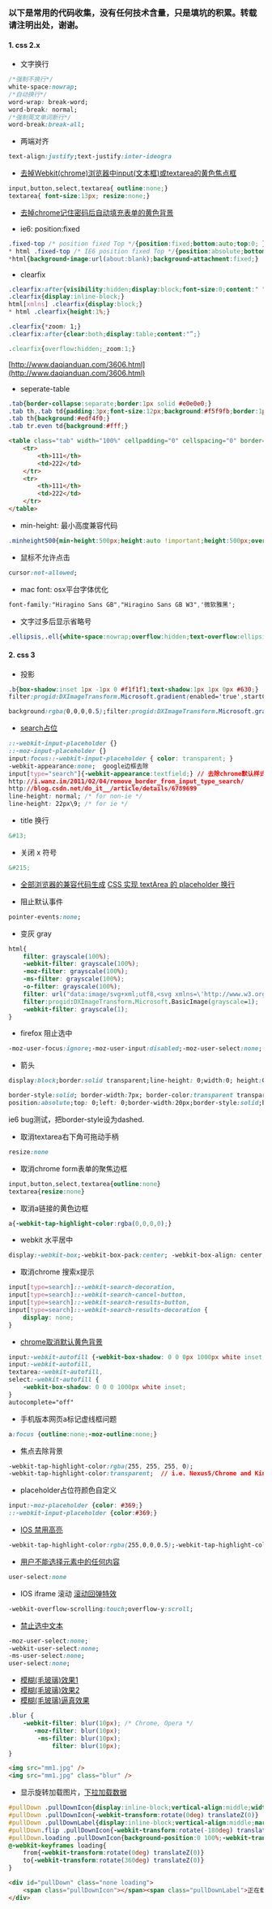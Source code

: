 ### 以下是常用的代码收集，没有任何技术含量，只是填坑的积累。转载请注明出处，谢谢。

#### 1. css 2.x
- 文字换行
```css
/*强制不换行*/
white-space:nowrap;
/*自动换行*/
word-wrap: break-word;
word-break: normal;
/*强制英文单词断行*/
word-break:break-all;
```

- 两端对齐
```css
text-align:justify;text-justify:inter-ideogra
```

- [去掉Webkit(chrome)浏览器中input(文本框)或textarea的黄色焦点框](http://www.cnblogs.com/niao/archive/2012/09/07/2674511.html)
```css
input,button,select,textarea{ outline:none;}
textarea{ font-size:13px; resize:none;}
```

- [去掉chrome记住密码后自动填充表单的黄色背景](http://www.tuicool.com/articles/EZ777n )

- ie6: position:fixed
```css
.fixed-top /* position fixed Top */{position:fixed;bottom:auto;top:0; }
* html .fixed-top /* IE6 position fixed Top */{position:absolute;bottom:auto;top:expression(eval(document.documentElement.scrollTop));}
*html{background-image:url(about:blank);background-attachment:fixed;}
```

- clearfix
```css
.clearfix:after{visibility:hidden;display:block;font-size:0;content:" ";clear:both;height:0;}
.clearfix{display:inline-block;}
html[xmlns] .clearfix{display:block;}
* html .clearfix{height:1%;}

.clearfix{*zoom: 1;}
.clearfix:after{clear:both;display:table;content:"”;}

.clearfix{overflow:hidden;_zoom:1;}
```
[http://www.daqianduan.com/3606.html](http://www.daqianduan.com/3606.html)

- seperate-table
```css
.tab{border-collapse:separate;border:1px solid #e0e0e0;}
.tab th,.tab td{padding:3px;font-size:12px;background:#f5f9fb;border:1px solid;border-color:#fff #deedf6 #deedf6 #fff;}
.tab th{background:#edf4f0;}
.tab tr.even td{background:#fff;}
```
```html
<table class="tab" width="100%" cellpadding="0" cellspacing="0" border="0">
    <tr>
        <th>111</th>
        <td>222</td>
    </tr>
    <tr>
        <th>111</th>
        <td>222</td>
    </tr>
</table>
```

- min-height: 最小高度兼容代码
```css
.minheight500{min-height:500px;height:auto !important;height:500px;overflow:visible;}
```
- 鼠标不允许点击
```css
cursor:not-allowed;
```
- mac font: osx平台字体优化
```css
font-family:"Hiragino Sans GB","Hiragino Sans GB W3",'微软雅黑';
```

- 文字过多后显示省略号
```css
.ellipsis,.ell{white-space:nowrap;overflow:hidden;text-overflow:ellipsis}
```

#### 2. css 3

- 投影
```css
.b{box-shadow:inset 1px -1px 0 #f1f1f1;text-shadow:1px 1px 0px #630;}
filter:progid:DXImageTransform.Microsoft.gradient(enabled='true',startColorstr='#99000000',endColorstr='#99000000');background:rgba(0,0,0,.6);

background:rgba(0,0,0,0.5);filter:progid:DXImageTransform.Microsoft.gradient(GradientType=0,startColorstr='#50000000',endColorstr='#50000000')\9;
```
- [search占位](http://www.qianduan.net/search-box-style-custom-webkit.html)
```css
::-webkit-input-placeholder {}
::-moz-input-placeholder {}
input:focus::-webkit-input-placeholder { color: transparent; }
-webkit-appearance:none;  google边框去除
input[type="search"]{-webkit-appearance:textfield;} // 去除chrome默认样式
http://i.wanz.im/2011/02/04/remove_border_from_input_type_search/
http://blog.csdn.net/do_it__/article/details/6789699
line-height: normal; /* for non-ie */
line-height: 22px\9; /* for ie */
```
- title 换行
```html
&#13;
```

- 关闭 x 符号
```html
&#215;
```

- [全部浏览器的兼容代码生成](http://www.colorzilla.com/gradient-editor/ )
[CSS 实现 textArea 的 placeholder 换行](http://segmentfault.com/a/1190000000362621)

- 阻止默认事件
```css
pointer-events:none;
```
- 变灰 gray
```css
html{
    filter: grayscale(100%);
    -webkit-filter: grayscale(100%);
    -moz-filter: grayscale(100%);
    -ms-filter: grayscale(100%);
    -o-filter: grayscale(100%);
    filter: url("data:image/svg+xml;utf8,<svg xmlns=\'http://www.w3.org/2000/svg\'><filter id=\'grayscale\'><feColorMatrix type=\'matrix\' values=\'0.3333 0.3333 0.3333 0 0 0.3333 0.3333 0.3333 0 0 0.3333 0.3333 0.3333 0 0 0 0 0 1 0\'/></filter></svg>#grayscale");
    filter:progid:DXImageTransform.Microsoft.BasicImage(grayscale=1);
    -webkit-filter: grayscale(1);
}
```
- firefox 阻止选中
```css
-moz-user-focus:ignore;-moz-user-input:disabled;-moz-user-select:none;
```
- 箭头
```css
display:block;border:solid transparent;line-height: 0;width:0; height:0;border-top:solid #0288ce;border-width:8px 6px 0 6px;

border-style:solid; border-width:7px; border-color:transparent transparent transparent #ff7020;
position:absolute;top: 0;left: 0;border-width:20px;border-style:solid;border-color:#d1ddde transparent transparent #d1ddde;
```
ie6 bug测试，把border-style设为dashed.

- 取消textarea右下角可拖动手柄
```css
resize:none
```
- 取消chrome form表单的聚焦边框
```css
input,button,select,textarea{outline:none}
textarea{resize:none}
```
- 取消a链接的黄色边框
```css
a{-webkit-tap-highlight-color:rgba(0,0,0,0);}
```
- webkit 水平居中
```css
display:-webkit-box;-webkit-box-pack:center; -webkit-box-align: center;
```
- 取消chrome 搜索x提示
```css
input[type=search]::-webkit-search-decoration,
input[type=search]::-webkit-search-cancel-button,
input[type=search]::-webkit-search-results-button,
input[type=search]::-webkit-search-results-decoration {
    display: none;
}
```
- [chrome取消默认黄色背景](http://stackoverflow.com/questions/2338102/override-browser-form-filling-and-input-highlighting-with-html-css)
```css
input:-webkit-autofill {-webkit-box-shadow: 0 0 0px 1000px white inset;}
input:-webkit-autofill,
textarea:-webkit-autofill,
select:-webkit-autofill {
    -webkit-box-shadow: 0 0 0 1000px white inset;
}
autocomplete="off"
```
- 手机版本网页a标记虚线框问题
```css
a:focus {outline:none;-moz-outline:none;}
```
- 焦点去除背景
```css
-webkit-tap-highlight-color:rgba(255, 255, 255, 0);
-webkit-tap-highlight-color:transparent;  // i.e. Nexus5/Chrome and Kindle Fire HD 7''
```
- placeholder占位符颜色自定义
```css
input:-moz-placeholder {color: #369;}
::-webkit-input-placeholder {color:#369;}
```

- [IOS 禁用高亮](http://hi.barretlee.com/2014/03/31/tap-highlight-in-webview/)
```css
-webkit-tap-highlight-color:rgba(255,0,0,0.5);-webkit-tap-highlight-color:transparent; /* For some Androids */
```

- [用户不能选择元素中的任何内容](http://www.qianduan.net/introduce-user-select/)
```css
user-select:none
```

- IOS iframe 滚动 [滚动回弹特效](http://www.cnblogs.com/flash3d/archive/2013/09/28/3343877.html)
```css
-webkit-overflow-scrolling:touch;overflow-y:scroll;
```

- [禁止选中文本](http://www.qianduan.net/introduce-user-select/)
```css
-moz-user-select:none;
-webkit-user-select:none;
-ms-user-select:none;
user-select:none;
```
- [模糊(毛玻璃)效果1](http://www.zhangxinxu.com/wordpress/2013/11/%E5%B0%8Ftip-%E4%BD%BF%E7%94%A8css%E5%B0%86%E5%9B%BE%E7%89%87%E8%BD%AC%E6%8D%A2%E6%88%90%E6%A8%A1%E7%B3%8A%E6%AF%9B%E7%8E%BB%E7%92%83%E6%95%88%E6%9E%9C/)
- [模糊(毛玻璃)效果2](http://mao.li/css3-blur-filter-pratice/)
- [模糊(毛玻璃)逼真效果](http://codepen.io/ariona/pen/geFIK)
```css
.blur {    
    -webkit-filter: blur(10px); /* Chrome, Opera */
       -moz-filter: blur(10px);
        -ms-filter: blur(10px);    
            filter: blur(10px);    
}
```
```html
<img src="mm1.jpg" />
<img src="mm1.jpg" class="blur" />
```

- 显示旋转加载图片，[下拉加载数据](https://github.com/chalecao/chale/blob/master/iscroll.js)
```css
#pullDown .pullDownIcon{display:inline-block;vertical-align:middle;width:40px;height:40px;background:url(https://github.com/chalecao/chale/blob/master/pull-icon%402x.png) 0 0 no-repeat;-webkit-background-size:40px 80px;background-size:40px 80px;-webkit-transition-property:-webkit-transform;-webkit-transition-duration:250ms}
#pullDown .pullDownIcon{-webkit-transform:rotate(0deg) translateZ(0)}
#pullDown .pullDownLabel{display:inline-block;vertical-align:middle;margin-left:5px;}
#pullDown.flip .pullDownIcon{-webkit-transform:rotate(-180deg) translateZ(0)}
#pullDown.loading .pullDownIcon{background-position:0 100%;-webkit-transform:rotate(0deg) translateZ(0);-webkit-transition-duration:0ms;-webkit-animation-name:loading;-webkit-animation-duration:2s;-webkit-animation-iteration-count:infinite;-webkit-animation-timing-function:linear}
@-webkit-keyframes loading{
    from{-webkit-transform:rotate(0deg) translateZ(0)}
    to{-webkit-transform:rotate(360deg) translateZ(0)}
}

```

```html
<div id="pullDown" class="none loading">
    <span class="pullDownIcon"></span><span class="pullDownLabel">正在载入中...</span>
</div>
```


